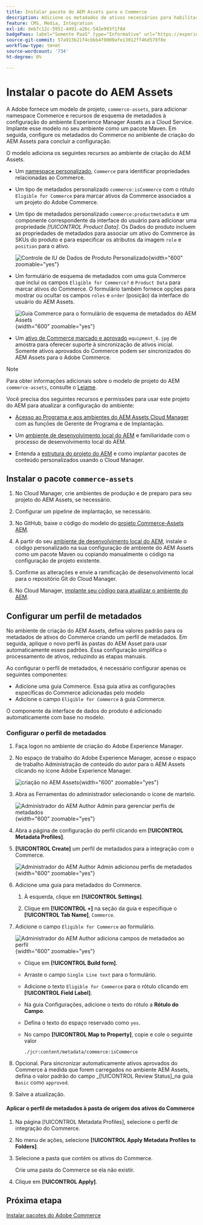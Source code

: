 ```yaml
---
title: Instalar pacote do AEM Assets para o Commerce
description: Adicione os metadados de ativos necessários para habilitar a Integração do AEM Assets para o Commerce a fim de sincronizar ativos entre projetos do Adobe Commerce e do Experience Manager Assets.
feature: CMS, Media, Integration
exl-id: deb7c12c-5951-4491-a2bc-542e993f1f84
badgePaas: label="Somente PaaS" type="Informative" url="https://experienceleague.adobe.com/en/docs/commerce/user-guides/product-solutions" tooltip="Aplica-se somente a projetos do Adobe Commerce na nuvem (infraestrutura do PaaS gerenciada pela Adobe) e a projetos locais."
source-git-commit: 57a913b21f4cbbb4f0800afe13012ff46d578f8e
workflow-type: tm+mt
source-wordcount: '734'
ht-degree: 0%

---
```


# Instalar o pacote do AEM Assets

A Adobe fornece um modelo de projeto, `commerce-assets`, para adicionar namespace Commerce e recursos de esquema de metadados à configuração do ambiente Experience Manager Assets as a Cloud Service. Implante esse modelo no seu ambiente como um pacote Maven. Em seguida, configure os metadados do Commerce no ambiente de criação do AEM Assets para concluir a configuração.

O modelo adiciona os seguintes recursos ao ambiente de criação do AEM Assets.

- Um [namespace personalizado](https://github.com/ankumalh/assets-commerce/blob/main/ui.config/jcr_root/apps/commerce/config/org.apache.sling.jcr.repoinit.RepositoryInitializer~commerce-namespaces.cfg.json), `Commerce` para identificar propriedades relacionadas ao Commerce.

- Um tipo de metadados personalizado `commerce:isCommerce` com o rótulo `Eligible for Commerce` para marcar ativos da Commerce associados a um projeto do Adobe Commerce.

- Um tipo de metadados personalizado `commerce:productmetadata` e um componente correspondente da interface do usuário para adicionar uma propriedade *[!UICONTROL Product Data]*. Os Dados do produto incluem as propriedades de metadados para associar um ativo do Commerce às SKUs do produto e para especificar os atributos da imagem `role` e `position` para o ativo.

  ![Controle de IU de Dados de Produto Personalizado](./assets/aem-commerce-sku-metadata-fields-from-template.png){width="600" zoomable="yes"}

- Um formulário de esquema de metadados com uma guia Commerce que inclui os campos `Eligible for Commerce?` e `Product Data` para marcar ativos do Commerce. O formulário também fornece opções para mostrar ou ocultar os campos `roles` e `order` (posição) da interface do usuário do AEM Assets.

  ![Guia Commerce para o formulário de esquema de metadados do AEM Assets](./assets/assets-configure-metadata-schema-form-editor.png){width="600" zoomable="yes"}

- Um [ativo de Commerce marcado e aprovado](https://github.com/ankumalh/assets-commerce/blob/main/ui.content/src/main/content/jcr_root/content/dam/wknd/en/activities/hiking/equipment_6.jpg/.content.xml) `equipment_6.jpg` de amostra para oferecer suporte à sincronização de ativos inicial. Somente ativos aprovados do Commerce podem ser sincronizados do AEM Assets para o Adobe Commerce.

>[!NOTE]
>Para obter informações adicionais sobre o modelo de projeto do AEM `commerce-assets`, consulte o [Leiame](https://github.com/ankumalh/assets-commerce).

Você precisa dos seguintes recursos e permissões para usar este projeto do AEM para atualizar a configuração do ambiente:

- [Acesso ao Programa e aos ambientes do AEM Assets Cloud Manager](https://experienceleague.adobe.com/en/docs/experience-manager-cloud-service/content/onboarding/journey/cloud-manager#access-sysadmin-bo) com as funções de Gerente de Programa e de Implantação.

- Um [ambiente de desenvolvimento local do AEM](https://experienceleague.adobe.com/en/docs/experience-manager-learn/cloud-service/local-development-environment-set-up/overview) e familiaridade com o processo de desenvolvimento local do AEM.

- Entenda a [estrutura do projeto do AEM](https://experienceleague.adobe.com/pt-br/docs/experience-manager-cloud-service/content/implementing/developing/aem-project-content-package-structure) e como implantar pacotes de conteúdo personalizados usando o Cloud Manager.

## Instalar o pacote `commerce-assets`

1. No Cloud Manager, crie ambientes de produção e de preparo para seu projeto do AEM Assets, se necessário.

1. Configurar um pipeline de implantação, se necessário.

1. No GitHub, baixe o código do modelo do [projeto Commerce-Assets AEM](https://github.com/ankumalh/assets-commerce).

1. A partir do seu [ambiente de desenvolvimento local do AEM](https://experienceleague.adobe.com/en/docs/experience-manager-learn/cloud-service/local-development-environment-set-up/overview), instale o código personalizado na sua configuração de ambiente do AEM Assets como um pacote Maven ou copiando manualmente o código na configuração de projeto existente.

1. Confirme as alterações e envie a ramificação de desenvolvimento local para o repositório Git do Cloud Manager.

1. No Cloud Manager, [implante seu código para atualizar o ambiente do AEM](https://experienceleague.adobe.com/en/docs/experience-manager-cloud-service/content/implementing/using-cloud-manager/deploy-code#deploying-code-with-cloud-manager).

## Configurar um perfil de metadados

No ambiente de criação do AEM Assets, defina valores padrão para os metadados de ativos do Commerce criando um perfil de metadados. Em seguida, aplique o novo perfil às pastas do AEM Asset para usar automaticamente esses padrões. Essa configuração simplifica o processamento de ativos, reduzindo as etapas manuais.

Ao configurar o perfil de metadados, é necessário configurar apenas os seguintes componentes:

- Adicione uma guia Commerce. Essa guia ativa as configurações específicas do Commerce adicionadas pelo modelo
- Adicione o campo `Eligible for Commerce` à guia Commerce.

O componente da interface de dados do produto é adicionado automaticamente com base no modelo.

### Configurar o perfil de metadados

1. Faça logon no ambiente de criação do Adobe Experience Manager.

1. No espaço de trabalho do Adobe Experience Manager, acesse o espaço de trabalho Administração de conteúdo do autor para o AEM Assets clicando no ícone Adobe Experience Manager.

   ![criação no AEM Assets](./assets/aem-assets-authoring.png){width="600" zoomable="yes"}

1. Abra as Ferramentas do administrador selecionando o ícone de martelo.

   ![Administrador do AEM Author Admin para gerenciar perfis de metadados](./assets/aem-manage-metadata-profiles.png){width="600" zoomable="yes"}

1. Abra a página de configuração do perfil clicando em **[!UICONTROL Metadata Profiles]**.

1. **[!UICONTROL Create]** um perfil de metadados para a integração com o Commerce.

   ![Administrador do AEM Author Admin adicionou perfis de metadados ](./assets/aem-create-metadata-profile.png){width="600" zoomable="yes"}

1. Adicione uma guia para metadados do Commerce.

   1. À esquerda, clique em **[!UICONTROL Settings]**.

   1. Clique em **[!UICONTROL +]** na seção da guia e especifique o **[!UICONTROL Tab Name]**, `Commerce`.

1. Adicione o campo `Eligible for Commerce` ao formulário.

   ![Administrador do AEM Author adiciona campos de metadados ao perfil](./assets/aem-edit-metadata-profile-fields.png){width="600" zoomable="yes"}

   - Clique em **[!UICONTROL Build form]**.

   - Arraste o campo `Single Line text` para o formulário.

   - Adicione o texto `Eligible for Commerce` para o rótulo clicando em **[!UICONTROL Field Label]**.

   - Na guia Configurações, adicione o texto do rótulo a **Rótulo do Campo**.

   - Defina o texto do espaço reservado como `yes`.

   - No campo **[!UICONTROL Map to Property]**, copie e cole o seguinte valor

     ```terminal
     ./jcr:content/metadata/commerce:isCommerce
     ```

1. Opcional. Para sincronizar automaticamente ativos aprovados do Commerce à medida que forem carregados no ambiente AEM Assets, defina o valor padrão do campo _[!UICONTROL Review Status]_na guia `Basic` como `approved`.

1. Salve a atualização.

#### Aplicar o perfil de metadados à pasta de origem dos ativos do Commerce

1. Na página [!UICONTROL  Metadata Profiles], selecione o perfil de integração do Commerce.

1. No menu de ações, selecione **[!UICONTROL Apply Metadata Profiles to Folders]**.

1. Selecione a pasta que contém os ativos do Commerce.

   Crie uma pasta do Commerce se ela não existir.

1. Clique em **[!UICONTROL Apply]**.

## Próxima etapa

[Instalar pacotes do Adobe Commerce](aem-assets-configure-commerce.md)

